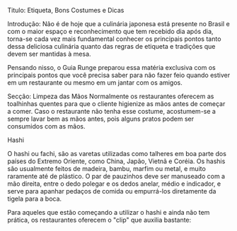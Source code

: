 Titulo: Etiqueta, Bons Costumes e Dicas


Introdução: Não é de hoje que a culinária japonesa está presente no Brasil e com o maior espaço e reconhecimento que tem recebido dia após dia, torna-se cada vez mais fundamental conhecer os principais pontos tanto dessa deliciosa culinária quanto das regras de etiqueta e tradições que devem ser mantidas à mesa.

Pensando nisso, o Guia Runge preparou essa matéria exclusiva com os principais pontos que você precisa saber para não fazer feio quando estiver em um restaurante ou mesmo em um jantar com os amigos.


Secção: Limpeza das Mãos
Normalmente os restaurantes oferecem as toalhinhas quentes para que o cliente higienize as mãos antes de começar a comer. Caso o restaurante não tenha esse costume, acostumem-se a sempre lavar bem as mãos antes, pois alguns pratos podem ser consumidos com as mãos.


Hashi

O hashi ou fachi, são as varetas utilizadas como talheres em boa parte dos países do Extremo Oriente, como China, Japão, Vietnã e Coréia.
Os hashis são usualmente feitos de madeira, bambu, marfim ou metal, e muito raramente até de plástico. O par de pauzinhos deve ser manuseado com a mão direita, entre o dedo polegar e os dedos anelar, médio e indicador, e serve para apanhar pedaços de comida ou empurrá-los diretamente da tigela para a boca.

Para aqueles que estão começando a utilizar o hashi e ainda não tem prática, os restaurantes oferecem o "clip" que auxilia bastante:

